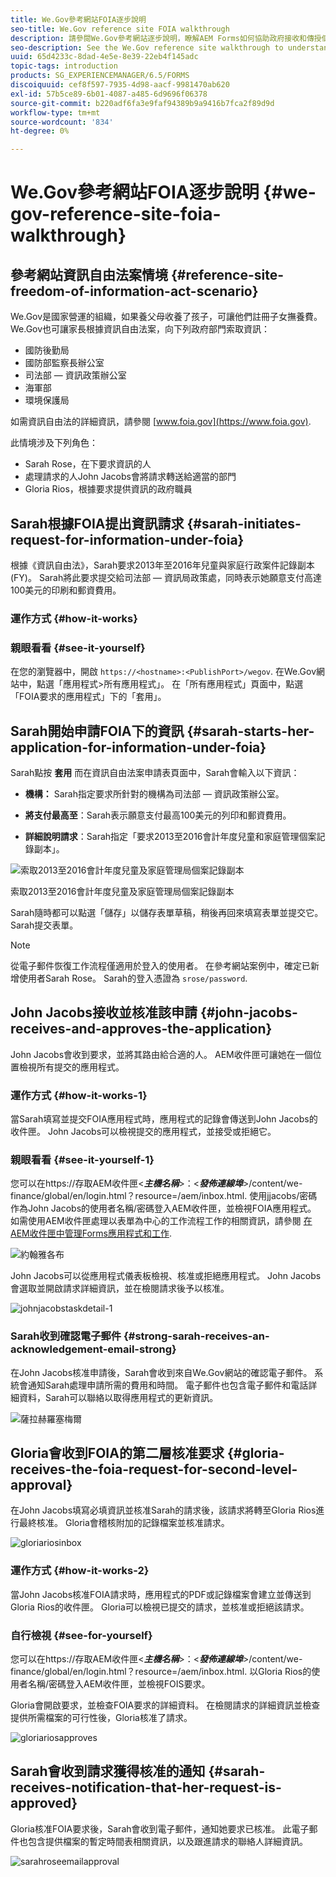 ```yaml
---
title: We.Gov參考網站FOIA逐步說明
seo-title: We.Gov reference site FOIA walkthrough
description: 請參閱We.Gov參考網站逐步說明，瞭解AEM Forms如何協助政府接收和傳授個人根據資訊自由法案所要求的資訊。
seo-description: See the We.Gov reference site walkthrough to understand how AEM Forms helps governments receive and impart information requested by individuals under the Freedom of Information Act.
uuid: 65d4233c-8dad-4e5e-8e39-22eb4f145adc
topic-tags: introduction
products: SG_EXPERIENCEMANAGER/6.5/FORMS
discoiquuid: cef8f597-7935-4d98-aacf-9981470ab620
exl-id: 57b5ce89-6b01-4087-a485-6d9696f06378
source-git-commit: b220adf6fa3e9faf94389b9a9416b7fca2f89d9d
workflow-type: tm+mt
source-wordcount: '834'
ht-degree: 0%

---
```


# We.Gov參考網站FOIA逐步說明 {#we-gov-reference-site-foia-walkthrough}

## 參考網站資訊自由法案情境 {#reference-site-freedom-of-information-act-scenario}

We.Gov是國家營運的組織，如果養父母收養了孩子，可讓他們註冊子女撫養費。 We.Gov也可讓家長根據資訊自由法案，向下列政府部門索取資訊：

* 國防後勤局
* 國防部監察長辦公室
* 司法部 — 資訊政策辦公室
* 海軍部
* 環境保護局

如需資訊自由法的詳細資訊，請參閱 [www.foia.gov](https://www.foia.gov).

此情境涉及下列角色：

* Sarah Rose，在下要求資訊的人
* 處理請求的人John Jacobs會將請求轉送給適當的部門
* Gloria Rios，根據要求提供資訊的政府職員

## Sarah根據FOIA提出資訊請求 {#sarah-initiates-request-for-information-under-foia}

根據《資訊自由法》，Sarah要求2013年至2016年兒童與家庭行政案件記錄副本(FY)。 Sarah將此要求提交給司法部 — 資訊局政策處，同時表示她願意支付高達100美元的印刷和郵資費用。

### 運作方式 {#how-it-works}

### 親眼看看 {#see-it-yourself}

在您的瀏覽器中，開啟 `https://<hostname>:<PublishPort>/wegov`. 在We.Gov網站中，點選「應用程式>所有應用程式」。 在「所有應用程式」頁面中，點選「FOIA要求的應用程式」下的「套用」。

## Sarah開始申請FOIA下的資訊 {#sarah-starts-her-application-for-information-under-foia}

Sarah點按 **套用** 而在資訊自由法案申請表頁面中，Sarah會輸入以下資訊：

* **機構：** Sarah指定要求所針對的機構為司法部 — 資訊政策辦公室。

* **將支付最高至**：Sarah表示願意支付最高100美元的列印和郵資費用。
* **詳細說明請求**：Sarah指定「要求2013至2016會計年度兒童和家庭管理個案記錄副本」。

![索取2013至2016會計年度兒童及家庭管理局個案記錄副本](assets/sarahfiosform.png)

索取2013至2016會計年度兒童及家庭管理局個案記錄副本

Sarah隨時都可以點選「儲存」以儲存表單草稿，稍後再回來填寫表單並提交它。 Sarah提交表單。

>[!NOTE]
>
>從電子郵件恢復工作流程僅適用於登入的使用者。 在參考網站案例中，確定已新增使用者Sarah Rose。 Sarah的登入憑證為 `srose/password`.

## John Jacobs接收並核准該申請 {#john-jacobs-receives-and-approves-the-application}

John Jacobs會收到要求，並將其路由給合適的人。 AEM收件匣可讓她在一個位置檢視所有提交的應用程式。

### 運作方式 {#how-it-works-1}

當Sarah填寫並提交FOIA應用程式時，應用程式的記錄會傳送到John Jacobs的收件匣。 John Jacobs可以檢視提交的應用程式，並接受或拒絕它。

### 親眼看看 {#see-it-yourself-1}

您可以在https://存取AEM收件匣&lt;***主機名稱***>：&lt;***發佈連線埠***>/content/we-finance/global/en/login.html？resource=/aem/inbox.html. 使用jjacobs/密碼作為John Jacobs的使用者名稱/密碼登入AEM收件匣，並檢視FOIA應用程式。 如需使用AEM收件匣處理以表單為中心的工作流程工作的相關資訊，請參閱 [在AEM收件匣中管理Forms應用程式和工作](/help/forms/using/manage-applications-inbox.md).

![約翰雅各布](assets/johnjacobs.png)

John Jacobs可以從應用程式儀表板檢視、核准或拒絕應用程式。 John Jacobs會選取並開啟請求詳細資訊，並在檢閱請求後予以核准。

![johnjacobstaskdetail-1](assets/johnjacobstaskdetail-1.png)

### <strong>Sarah收到確認電子郵件</strong> {#strong-sarah-receives-an-acknowledgement-email-strong}

在John Jacobs核准申請後，Sarah會收到來自We.Gov網站的確認電子郵件。 系統會通知Sarah處理申請所需的費用和時間。 電子郵件也包含電子郵件和電話詳細資料，Sarah可以聯絡以取得應用程式的更新資訊。

![薩拉赫羅塞梅爾](assets/sarahroseemail.png)

## Gloria會收到FOIA的第二層核准要求 {#gloria-receives-the-foia-request-for-second-level-approval}

在John Jacobs填寫必填資訊並核准Sarah的請求後，該請求將轉至Gloria Rios進行最終核准。 Gloria會稽核附加的記錄檔案並核准請求。

![gloriariosinbox](assets/gloriariosinbox.png)

### 運作方式 {#how-it-works-2}

當John Jacobs核准FOIA請求時，應用程式的PDF或記錄檔案會建立並傳送到Gloria Rios的收件匣。 Gloria可以檢視已提交的請求，並核准或拒絕該請求。

### 自行檢視 {#see-for-yourself}

您可以在https://存取AEM收件匣&lt;***主機名稱***>：&lt;***發佈連線埠***>/content/we-finance/global/en/login.html？resource=/aem/inbox.html. 以Gloria Rios的使用者名稱/密碼登入AEM收件匣，並檢視FOIS要求。

Gloria會開啟要求，並檢查FOIA要求的詳細資料。 在檢閱請求的詳細資訊並檢查提供所需檔案的可行性後，Gloria核准了請求。

![gloriariosapproves](assets/gloriariosapproves.png)

## Sarah會收到請求獲得核准的通知 {#sarah-receives-notification-that-her-request-is-approved}

Gloria核准FOIA要求後，Sarah會收到電子郵件，通知她要求已核准。 此電子郵件也包含提供檔案的暫定時間表相關資訊，以及跟進請求的聯絡人詳細資訊。

![sarahroseemailapproval](assets/sarahroseemailapproval.png)
